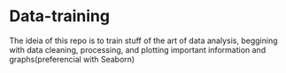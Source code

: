# Data-training
The ideia of this repo is to train stuff of the art of data analysis, beggining with data cleaning, processing, and plotting important information and graphs(preferencial with Seaborn)
